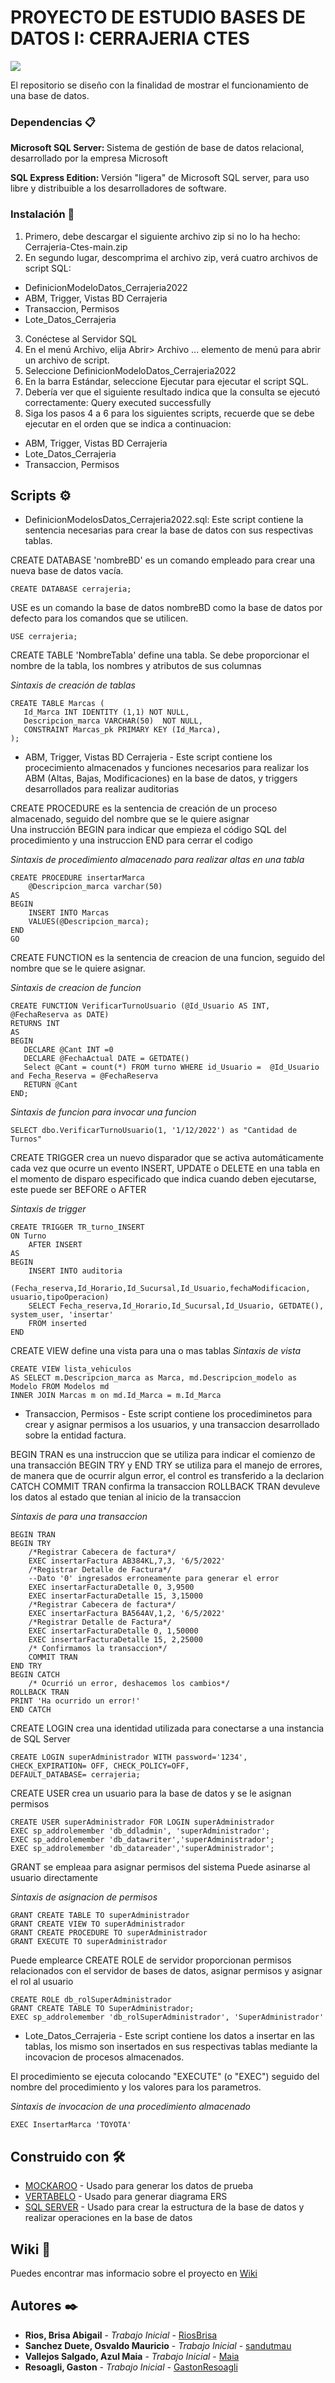# PROYECTO DE ESTUDIO BASES DE DATOS I: CERRAJERIA CTES
  <p align="left">
   <img src="https://img.shields.io/badge/STATUS-EN%20DESAROLLO-green">
   </p>

El repositorio  se diseño con la finalidad de mostrar el funcionamiento de una base de datos.

### Dependencias 📋

<strong>Microsoft SQL Server: </strong> Sistema de gestión de base de datos relacional, desarrollado por la empresa Microsoft

<strong> SQL Express Edition: </strong> Versión "ligera" de Microsoft SQL server, para uso libre y distribuible a los desarrolladores de software.


### Instalación 🔧

1. Primero, debe descargar el siguiente archivo zip si no lo ha hecho: Cerrajeria-Ctes-main.zip
2. En segundo lugar, descomprima el archivo zip, verá cuatro archivos de script SQL:
* DefinicionModeloDatos_Cerrajeria2022
* ABM, Trigger, Vistas BD Cerrajeria
* Transaccion, Permisos
* Lote_Datos_Cerrajeria
3. Conéctese al Servidor SQL
4. En el menú Archivo, elija Abrir> Archivo ... elemento de menú para abrir un archivo de script.
5. Seleccione DefinicionModeloDatos_Cerrajeria2022
6. En la barra Estándar, seleccione Ejecutar para ejecutar el script SQL.
7. Debería ver que el siguiente resultado indica que la consulta se ejecutó correctamente: Query executed successfully
8. Siga los pasos 4 a 6 para los siguientes scripts, recuerde que se debe ejecutar en el orden que se indica a continuacion:
* ABM, Trigger, Vistas BD Cerrajeria
* Lote_Datos_Cerrajeria
* Transaccion, Permisos


## Scripts ⚙️

* DefinicionModelosDatos_Cerrajeria2022.sql: Este script contiene la sentencia necesarias para crear la base de datos con sus respectivas tablas.

CREATE DATABASE 'nombreBD' es un comando empleado para crear una nueva base de datos vacía. <br>
```
CREATE DATABASE cerrajeria;
```

USE es un comando la base de datos nombreBD como la base de datos por defecto para los comandos que se utilicen.
```
USE cerrajeria;
```

CREATE TABLE 'NombreTabla' define una tabla. Se debe proporcionar el nombre de la tabla, los nombres y atributos de sus columnas

_Sintaxis de creación de tablas_
```
CREATE TABLE Marcas (
   Id_Marca INT IDENTITY (1,1) NOT NULL,
   Descripcion_marca VARCHAR(50)  NOT NULL,
   CONSTRAINT Marcas_pk PRIMARY KEY (Id_Marca),
);
```

* ABM, Trigger, Vistas BD Cerrajeria - Este script contiene los procecimiento almacenados y funciones necesarios para realizar los ABM (Altas, Bajas, Modificaciones) en la base de datos, y triggers desarrollados para realizar auditorias


CREATE PROCEDURE es la sentencia de creación de un proceso almacenado, seguido del nombre que se le quiere asignar <br>
Una instrucción BEGIN para indicar que empieza el código SQL del procedimiento y una instruccion END para cerrar el codigo 

_Sintaxis de procedimiento almacenado para realizar altas en una tabla_
```
CREATE PROCEDURE insertarMarca
	@Descripcion_marca varchar(50)
AS
BEGIN
	INSERT INTO Marcas
	VALUES(@Descripcion_marca);
END 
GO
```

CREATE FUNCTION es la sentencia de creacion de una funcion, seguido del nombre que se le quiere asignar.

_Sintaxis de creacion de funcion_
```
CREATE FUNCTION VerificarTurnoUsuario (@Id_Usuario AS INT, @FechaReserva as DATE)
RETURNS INT
AS 
BEGIN
   DECLARE @Cant INT =0
   DECLARE @FechaActual DATE = GETDATE()
   Select @Cant = count(*) FROM turno WHERE id_Usuario =  @Id_Usuario and Fecha_Reserva = @FechaReserva
   RETURN @Cant
END;
```

_Sintaxis de funcion para invocar una funcion_
```
SELECT dbo.VerificarTurnoUsuario(1, '1/12/2022') as "Cantidad de Turnos"
```

CREATE TRIGGER crea un nuevo disparador que se activa automáticamente cada vez que ocurre un evento INSERT, UPDATE o DELETE en una tabla en el momento de disparo especificado que indica cuando deben ejecutarse, este puede ser BEFORE o AFTER

_Sintaxis de trigger_
```
CREATE TRIGGER TR_turno_INSERT 
ON Turno
	AFTER INSERT
AS
BEGIN
	INSERT INTO auditoria
	(Fecha_reserva,Id_Horario,Id_Sucursal,Id_Usuario,fechaModificacion, usuario,tipoOperacion)
	SELECT Fecha_reserva,Id_Horario,Id_Sucursal,Id_Usuario, GETDATE(), system_user, 'insertar'
	FROM inserted
END
```

CREATE VIEW define una vista para una o mas tablas 
_Sintaxis de vista_
```
CREATE VIEW lista_vehiculos
AS SELECT m.Descripcion_marca as Marca, md.Descripcion_modelo as Modelo FROM Modelos md
INNER JOIN Marcas m on md.Id_Marca = m.Id_Marca
```

* Transaccion, Permisos - Este script contiene los procediminetos para crear y asignar permisos a los usuarios, y una transaccion desarrollado sobre la entidad factura.

BEGIN TRAN es una instruccion que se utiliza para indicar el comienzo de una transacción 
BEGIN TRY y END TRY se utiliza para el manejo de errores, de manera que de ocurrir algun error, el control es transferido a la declarion CATCH
COMMIT TRAN confirma la transaccion
ROLLBACK TRAN devuleve los datos al estado que tenian al inicio de la transaccion

_Sintaxis de para una transaccion_
```
BEGIN TRAN
BEGIN TRY
	/*Registrar Cabecera de factura*/
    EXEC insertarFactura AB384KL,7,3, '6/5/2022'
	/*Registrar Detalle de Factura*/
	--Dato '0' ingresados erroneamente para generar el error
	EXEC insertarFacturaDetalle 0, 3,9500
    EXEC insertarFacturaDetalle 15, 3,15000
    /*Registrar Cabecera de factura*/
    EXEC insertarFactura BA564AV,1,2, '6/5/2022'
	/*Registrar Detalle de Factura*/
	EXEC insertarFacturaDetalle 0, 1,50000
    EXEC insertarFacturaDetalle 15, 2,25000
	/* Confirmamos la transaccion*/
	COMMIT TRAN
END TRY
BEGIN CATCH
	/* Ocurrió un error, deshacemos los cambios*/ 
ROLLBACK TRAN
PRINT 'Ha ocurrido un error!'
END CATCH
```

CREATE LOGIN crea una identidad utilizada para conectarse a una instancia de SQL Server

```
CREATE LOGIN superAdministrador WITH password='1234',
CHECK_EXPIRATION= OFF, CHECK_POLICY=OFF,
DEFAULT_DATABASE= cerrajeria;
```

CREATE USER crea un usuario para la base de datos y se le asignan permisos
```
CREATE USER superAdministrador FOR LOGIN superAdministrador
EXEC sp_addrolemember 'db_ddladmin', 'superAdministrador';
EXEC sp_addrolemember 'db_datawriter','superAdministrador';
EXEC sp_addrolemember 'db_datareader','superAdministrador';
```

GRANT se empleaa para asignar permisos del sistema
Puede asinarse al usuario directamente

_Sintaxis de asignacion de permisos_
```
GRANT CREATE TABLE TO superAdministrador
GRANT CREATE VIEW TO superAdministrador
GRANT CREATE PROCEDURE TO superAdministrador
GRANT EXECUTE TO superAdministrador
```

Puede emplearce CREATE ROLE de servidor proporcionan permisos relacionados con el servidor de bases de datos, asignar permisos y asignar el rol al usuario
```
CREATE ROLE db_rolSuperAdministrador
GRANT CREATE TABLE TO SuperAdministrador;
EXEC sp_addrolemember 'db_rolSuperAdministrador', 'SuperAdministrador'
```


* Lote_Datos_Cerrajeria - Este script contiene los datos a insertar en las tablas, los mismo son insertados en sus respectivas tablas mediante la incovacion de procesos almacenados.


El procedimiento se ejecuta colocando "EXECUTE" (o "EXEC") seguido del nombre del procedimiento y los valores para los parametros.

_Sintaxis de invocacion de una procedimiento almacenado_
```
EXEC InsertarMarca 'TOYOTA'
```

## Construido con 🛠️
* [MOCKAROO](https://www.mockaroo.com/) - Usado para generar los datos de prueba
* [VERTABELO](https://vertabelo.com/) - Usado para generar diagrama ERS
* [SQL SERVER](https://maven.apache.org/) - Usado para crear la estructura de la base de datos y realizar operaciones en la base de datos

## Wiki 📖

Puedes encontrar mas informacio sobre el proyecto en [Wiki](https://github.com/RiosBrisa/Cerrajeria-Ctes/wiki)

## Autores ✒️

* **Rios, Brisa Abigail** - *Trabajo Inicial* - [RiosBrisa](https://github.com/RiosBrisa/)
* **Sanchez Duete, Osvaldo Mauricio** - *Trabajo Inicial* - [sandutmau](https://github.com/sandutmau)
* **Vallejos Salgado, Azul Maia** - *Trabajo Inicial* - [Maia](https://github.com/bleucode)
* **Resoagli, Gaston** - *Trabajo Inicial* - [GastonResoagli](https://github.com/GastonResoagli)




